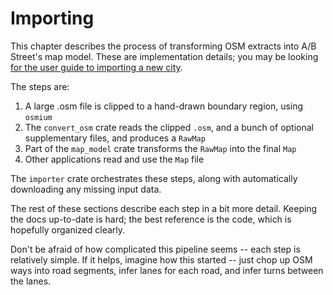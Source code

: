 # Importing

This chapter describes the process of transforming OSM extracts into A/B
Street's map model. These are implementation details; you may be looking
[for the user guide to importing a new city](../../../user/new_city.md).

The steps are:

1.  A large .osm file is clipped to a hand-drawn boundary region, using `osmium`
2.  The `convert_osm` crate reads the clipped `.osm`, and a bunch of optional
    supplementary files, and produces a `RawMap`
3.  Part of the `map_model` crate transforms the `RawMap` into the final `Map`
4.  Other applications read and use the `Map` file

The `importer` crate orchestrates these steps, along with automatically
downloading any missing input data.

The rest of these sections describe each step in a bit more detail. Keeping the
docs up-to-date is hard; the best reference is the code, which is hopefully
organized clearly.

Don't be afraid of how complicated this pipeline seems -- each step is
relatively simple. If it helps, imagine how this started -- just chop up OSM
ways into road segments, infer lanes for each road, and infer turns between the
lanes.
